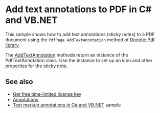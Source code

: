 # Add text annotations to PDF in C# and VB.NET

This sample shows how to add text annotations (sticky notes) to a PDF document using the `PdfPage.AddTextAnnotation` method of [Docotic.Pdf library](https://bitmiracle.com/pdf-library/).

The [AddTextAnnotation](https://api.docotic.com/pdfpage-addtextannotation) methods return an instance of the PdfTextAnnotation class. Use the instance to set up an icon and other properties for the sticky note.

## See also
* [Get free time-limited license key](https://bitmiracle.com/pdf-library/download)
* [Annotations](https://bitmiracle.com/pdf-library/edit/#annotations)
* [Text markup annotations in C# and VB.NET](/Samples/Forms%20and%20Annotations/TextMarkupAnnotations) sample